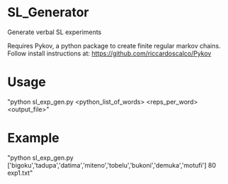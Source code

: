 # SL_Generator
Generate verbal SL experiments

Requires Pykov, a python package to create finite regular markov chains. Follow install instructions at: https://github.com/riccardoscalco/Pykov

# Usage
"python sl_exp_gen.py <python_list_of_words> <reps_per_word> <output_file>"

# Example
"python sl_exp_gen.py ['bigoku','tadupa','datima','miteno','tobelu','bukoni','demuka','motufi'] 80 exp1.txt"
